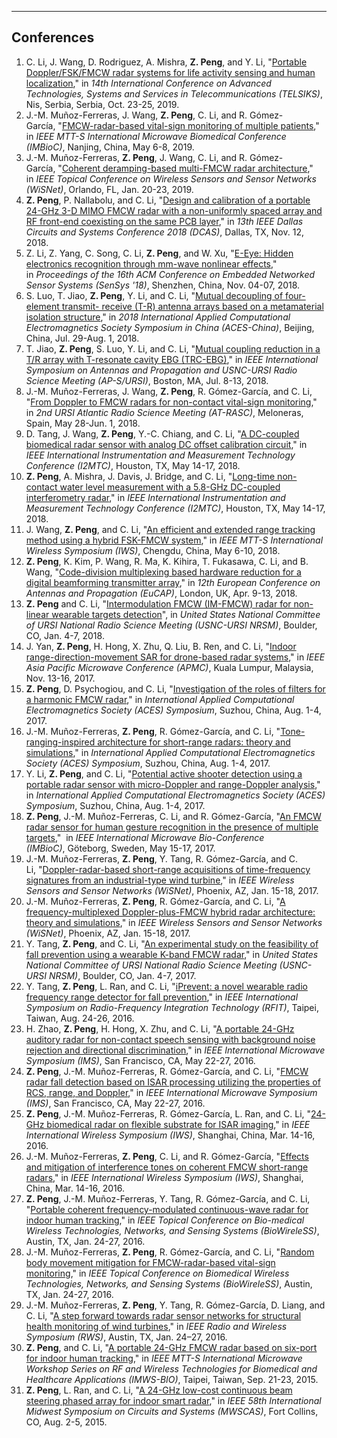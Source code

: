 <a name="conferences"/></a>

---

## Conferences

1. C. Li, J. Wang, D. Rodriguez, A. Mishra, **Z. Peng**, and Y. Li, "<a href="https://ieeexplore.ieee.org/abstract/document/9002367" target="_blank">Portable Doppler/FSK/FMCW radar systems for life activity sensing and human localization</a>," in *14th International Conference on Advanced Technologies, Systems and Services in Telecommunications (TELSIKS)*, Nis, Serbia, Serbia, Oct. 23-25, 2019.
1. J.-M. Muñoz-Ferreras, J. Wang, **Z. Peng**, C. Li, and R. Gómez-García, "<a href="https://ieeexplore.ieee.org/abstract/document/8777845" target="_blank">FMCW-radar-based vital-sign monitoring of multiple patients</a>," in *IEEE MTT-S International Microwave Biomedical Conference (IMBioC)*, Nanjing, China, May 6-8, 2019.
1. J.-M. Muñoz-Ferreras, **Z. Peng**, J. Wang, C. Li, and R. Gómez-García, "<a href="https://ieeexplore.ieee.org/document/8711795" target="_blank">Coherent deramping-based multi-FMCW radar architecture</a>," in *IEEE Topical Conference on Wireless Sensors and Sensor Networks (WiSNet)*, Orlando, FL, Jan. 20-23, 2019.
1. **Z. Peng**, P. Nallabolu, and C. Li, "<a href="https://ieeexplore.ieee.org/document/8620117" target="_blank">Design and calibration of a portable 24-GHz 3-D MIMO FMCW radar with a non-uniformly spaced array and RF front-end coexisting on the same PCB layer</a>," in *13th IEEE Dallas Circuits and Systems Conference 2018 (DCAS)*, Dallas, TX, Nov. 12, 2018.
1. Z. Li, Z. Yang, C. Song, C. Li, **Z. Peng**, and W. Xu, "<a href="https://dl.acm.org/citation.cfm?id=3274833" target="_blank">E-Eye: Hidden electronics recognition through mm-wave nonlinear effects</a>," in *Proceedings of the 16th ACM Conference on Embedded Networked Sensor Systems (SenSys '18)*, Shenzhen, China, Nov. 04-07, 2018.
1. S. Luo, T. Jiao, **Z. Peng**, Y. Li, and C. Li, "<a href="https://ieeexplore.ieee.org/document/8669191" target="_blank">Mutual decoupling of four-element transmit- receive (T-R) antenna arrays based on a metamaterial isolation structure</a>," in *2018 International Applied Computational Electromagnetics Society Symposium in China (ACES-China)*, Beijing, China, Jul. 29-Aug. 1, 2018.
1. T. Jiao, **Z. Peng**, S. Luo, Y. Li, and C. Li, "<a href="https://ieeexplore.ieee.org/document/8608798" target="_blank">Mutual coupling reduction in a T/R array with T-resonate cavity EBG (TRC-EBG)</a>," in *IEEE International Symposium on Antennas and Propagation and USNC-URSI Radio Science Meeting (AP-S/URSI)*, Boston, MA, Jul. 8-13, 2018.
1. J.-M. Muñoz-Ferreras, J. Wang, **Z. Peng**, R. Gómez-García, and C. Li, "<a href="https://ieeexplore.ieee.org/abstract/document/8471575" target="_blank">From Doppler to FMCW radars for non-contact vital-sign monitoring</a>," in *2nd URSI Atlantic Radio Science Meeting (AT-RASC)*, Meloneras, Spain, May 28-Jun. 1, 2018.
1. D. Tang, J. Wang, **Z. Peng**, Y.-C. Chiang, and C. Li, "<a href="https://ieeexplore.ieee.org/document/8409872" target="_blank">A DC-coupled biomedical radar sensor with analog DC offset calibration circuit</a>," in *IEEE International Instrumentation and Measurement Technology Conference (I2MTC)*, Houston, TX, May 14-17, 2018.
1. **Z. Peng**, A. Mishra, J. Davis, J. Bridge, and C. Li, "<a href="https://ieeexplore.ieee.org/document/8409735" target="_blank">Long-time non-contact water level measurement with a 5.8-GHz DC-coupled interferometry radar</a>," in *IEEE International Instrumentation and Measurement Technology Conference (I2MTC)*, Houston, TX, May 14-17, 2018.
1. J. Wang, **Z. Peng**, and C. Li, "<a href="https://ieeexplore.ieee.org/abstract/document/8401016" target="_blank">An efficient and extended range tracking method using a hybrid FSK-FMCW system</a>," in *IEEE MTT-S International Wireless Symposium (IWS)*, Chengdu, China, May 6-10, 2018.
1. **Z. Peng**, K. Kim, P. Wang, R. Ma, K. Kihira, T. Fukasawa, C. Li, and B. Wang, "<a href="http://www.merl.com/publications/docs/TR2018-049.pdf" target="_blank">Code-division multiplexing based hardware reduction for a digital beamforming transmitter array</a>," in *12th European Conference on Antennas and Propagation (EuCAP)*, London, UK, Apr. 9-13, 2018.
1. **Z. Peng** and C. Li, "<a href="http://ieeexplore.ieee.org/document/8299676" target="_blank">Intermodulation FMCW (IM-FMCW) radar for non-linear wearable targets detection</a>", in *United States National Committee of URSI National Radio Science Meeting (USNC-URSI NRSM)*, Boulder, CO, Jan. 4-7, 2018.
1. J. Yan, **Z. Peng**, H. Hong, X. Zhu, Q. Liu, B. Ren, and C. Li, "<a href="http://ieeexplore.ieee.org/document/8251698" target="_blank">Indoor range-direction-movement SAR for drone-based radar systems</a>," in *IEEE Asia Pacific Microwave Conference (APMC)*, Kuala Lumpur, Malaysia, Nov. 13-16, 2017.
1. **Z. Peng**, D. Psychogiou, and C. Li, "<a href="http://ieeexplore.ieee.org/abstract/document/8051807" target="_blank">Investigation of the roles of filters for a harmonic FMCW radar</a>," in *International Applied Computational Electromagnetics Society (ACES) Symposium*, Suzhou, China, Aug. 1-4, 2017.
1. J.-M. Muñoz-Ferreras, **Z. Peng**, R. Gómez-García, and C. Li, "<a href="http://ieeexplore.ieee.org/abstract/document/8051805" target="_blank">Tone-ranging-inspired architecture for short-range radars: theory and simulations</a>," in *International Applied Computational Electromagnetics Society (ACES) Symposium*, Suzhou, China, Aug. 1-4, 2017.
1. Y. Li, **Z. Peng**, and C. Li, "<a href="http://ieeexplore.ieee.org/abstract/document/8051803" target="_blank">Potential active shooter detection using a portable radar sensor with micro-Doppler and range-Doppler analysis</a>," in *International Applied Computational Electromagnetics Society (ACES) Symposium*, Suzhou, China, Aug. 1-4, 2017.
1. **Z. Peng**, J.-M. Muñoz-Ferreras, C. Li, and R. Gómez-García, "<a href="http://ieeexplore.ieee.org/document/7965798" target="_blank">An FMCW radar sensor for human gesture recognition in the presence of multiple targets</a>,"  in *IEEE International Microwave Bio-Conference (IMBioC)*, Göteborg, Sweden, May 15-17, 2017.
1. J.-M. Muñoz-Ferreras, **Z. Peng**, Y. Tang, R. Gómez-García, and C. Li, "<a href="http://ieeexplore.ieee.org/document/7878741" target="_blank">Doppler-radar-based short-range acquisitions of time-frequency signatures from an industrial-type wind turbine</a>," in *IEEE Wireless Sensors and Sensor Networks (WiSNet)*, Phoenix, AZ, Jan. 15-18, 2017.
1. J.-M. Muñoz-Ferreras, **Z. Peng**, R. Gómez-García, and C. Li, "<a href="http://ieeexplore.ieee.org/document/7878742" target="_blank">A frequency-multiplexed Doppler-plus-FMCW hybrid radar architecture: theory and simulations</a>," in *IEEE Wireless Sensors and Sensor Networks (WiSNet)*, Phoenix, AZ, Jan. 15-18, 2017.
1. Y. Tang, **Z. Peng**, and C. Li, "<a href="http://ieeexplore.ieee.org/document/7878303" target="_blank">An experimental study on the feasibility of fall prevention using a wearable K-band FMCW radar</a>," in *United States National Committee of URSI National Radio Science Meeting (USNC-URSI NRSM)*, Boulder, CO, Jan. 4-7, 2017.
1. Y. Tang, **Z. Peng**, L. Ran, and C. Li, "<a href="http://ieeexplore.ieee.org/document/7578162" target="_blank">iPrevent: a novel wearable radio frequency range detector for fall prevention</a>," in *IEEE International Symposium on Radio-Frequency Integration Technology (RFIT)*, Taipei, Taiwan, Aug. 24-26, 2016.
1. H. Zhao, **Z. Peng**, H. Hong, X. Zhu, and C. Li, "<a href="http://ieeexplore.ieee.org/document/7540011" target="_blank">A portable 24-GHz auditory radar for non-contact speech sensing with background noise rejection and directional discrimination</a>," in *IEEE International Microwave Symposium (IMS)*, San Francisco, CA, May 22-27, 2016.
1. **Z. Peng**, J.-M. Muñoz-Ferreras, R. Gómez-García, and C. Li, "<a href="http://ieeexplore.ieee.org/document/7540121" target="_blank">FMCW radar fall detection based on ISAR processing utilizing the properties of RCS, range, and Doppler</a>," in *IEEE International Microwave Symposium (IMS)*, San Francisco, CA, May 22-27, 2016.
1. **Z. Peng**, J.-M. Muñoz-Ferreras, R. Gómez-García, L. Ran, and C. Li, "<a href="http://ieeexplore.ieee.org/document/7585400" target="_blank">24-GHz biomedical radar on flexible substrate for ISAR imaging</a>," in *IEEE International Wireless Symposium (IWS)*, Shanghai, China, Mar. 14-16, 2016.
1. J.-M. Muñoz-Ferreras, **Z. Peng**, C. Li, and R. Gómez-García, "<a href="http://ieeexplore.ieee.org/document/7585403" target="_blank">Effects and mitigation of interference tones on coherent FMCW short-range radars</a>," in *IEEE International Wireless Symposium (IWS)*, Shanghai, China, Mar. 14-16, 2016.
1. **Z. Peng**, J.-M. Muñoz-Ferreras, Y. Tang, R. Gómez-García, and C. Li, "<a href="http://ieeexplore.ieee.org/document/7445555" target="_blank">Portable coherent frequency-modulated continuous-wave radar for indoor human tracking</a>," in *IEEE Topical Conference on Bio-medical Wireless Technologies, Networks, and Sensing Systems (BioWireleSS)*, Austin, TX, Jan. 24-27, 2016.
1. J.-M. Muñoz-Ferreras, **Z. Peng**, R. Gómez-García, and C. Li, "<a href="http://ieeexplore.ieee.org/document/7445551" target="_blank">Random body movement mitigation for FMCW-radar-based vital-sign monitoring</a>," in *IEEE Topical Conference on Biomedical Wireless Technologies, Networks, and Sensing Systems (BioWireleSS)*, Austin, TX, Jan. 24-27, 2016.
1. J.-M. Muñoz-Ferreras, **Z. Peng**, Y. Tang, R. Gómez-García, D. Liang, and C. Li, "<a href="http://ieeexplore.ieee.org/document/7444353" target="_blank">A step forward towards radar sensor networks for structural health monitoring of wind turbines</a>," in *IEEE Radio and Wireless Symposium (RWS)*, Austin, TX, Jan. 24–27, 2016.
1. **Z. Peng**, and C. Li, "<a href="http://ieeexplore.ieee.org/document/7303787" target="_blank">A portable 24-GHz FMCW radar based on six-port for indoor human tracking</a>," in *IEEE MTT-S International Microwave Workshop Series on RF and Wireless Technologies for Biomedical and Healthcare Applications (IMWS-BIO)*, Taipei, Taiwan, Sep. 21-23, 2015.
1. **Z. Peng**, L. Ran, and C. Li, "<a href="http://ieeexplore.ieee.org/document/7282120" target="_blank">A 24-GHz low-cost continuous beam steering phased array for indoor smart radar</a>," in *IEEE 58th International Midwest Symposium on Circuits and Systems (MWSCAS)*, Fort Collins, CO, Aug. 2-5, 2015.